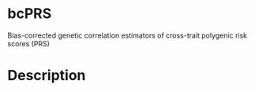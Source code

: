 # bcPRS

Bias-corrected genetic correlation estimators of cross-trait polygenic risk scores (PRS)

# Description

